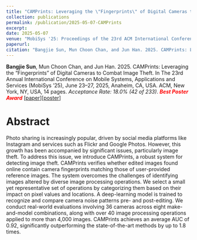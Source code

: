 ```yaml
---
title: "CAMPrints: Leveraging the \"Fingerprints\" of Digital Cameras to Combat Image Theft"
collection: publications
permalink: /publication/2025-05-07-CAMPrints
excerpt: 
date: 2025-05-07
venue: "MobiSys '25: Proceedings of the 23rd ACM International Conference on Mobile Systems, Applications, and Services"
paperurl: 
citation: "Bangjie Sun, Mun Choon Chan, and Jun Han. 2025. CAMPrints: Leveraging the “Fingerprints” of Digital Cameras to Combat Image Theft. In The 23rd Annual International Conference on Mobile Systems, Applications and Services (MobiSys ’25), June 23–27, 2025, Anaheim, CA, USA. ACM, New York, NY, USA, 14 pages."
---
```

**Bangjie Sun**, Mun Choon Chan, and Jun Han. 2025. CAMPrints: Leveraging the “Fingerprints” of Digital Cameras to Combat Image Theft. In The 23rd Annual International Conference on Mobile Systems, Applications and Services (MobiSys ’25), June 23–27, 2025, Anaheim, CA, USA. ACM, New York, NY, USA, 14 pages. *Acceptance Rate: 18.0% (42 of 233)*. ***<span style="color:red">Best Poster Award</span>*** \[[paper](https://sunbangjie.github.io/files/CAMPrints.pdf)\]\[[poster](https://sunbangjie.github.io/files/CAMPrintsPoster.pdf)\]


Abstract
=====
Photo sharing is increasingly popular, driven by social media platforms like Instagram and services such as Flickr and Google Photos. However, this growth has been accompanied by significant issues, particularly image theft. To address this issue, we introduce CAMPrints, a robust system for detecting image theft. CAMPrints verifies whether edited images found online contain camera fingerprints matching those of user-provided reference images. The system overcomes the challenges of identifying images altered by diverse image processing operations. We select a small yet representative set of operations by categorizing them based on their impact on pixel values and locations. A deep-learning model is trained to recognize and compare camera noise patterns pre- and post-editing. We conduct real-world evaluations involving 36 cameras across eight make-and-model combinations, along with over 40 image processing operations applied to more than 4,000 images. CAMPrints achieves an average AUC of 0.92, significantly outperforming the state-of-the-art methods by up to 1.8 times.